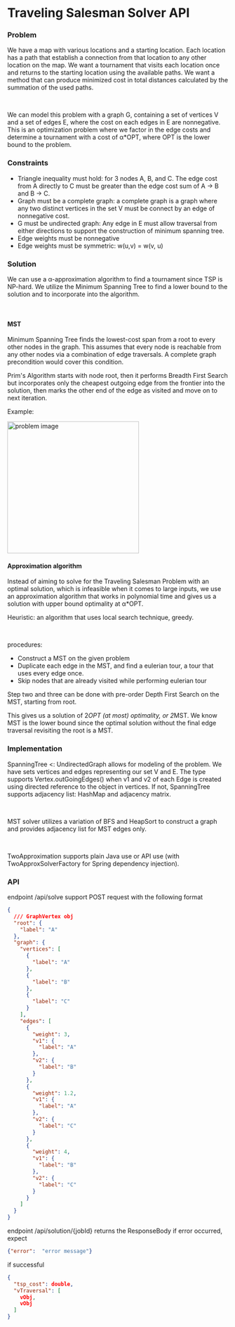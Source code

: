 # Traveling Salesman Solver API

### Problem
We have a map with various locations and a starting location. Each location has a path that establish a connection from that location 
to any other location on the map. We want a tournament that visits each location once and returns to the starting location using the 
available paths. We want a method that can produce minimized cost in total distances calculated by the summation of the used paths.

<br>

We can model this problem with a graph G, containing a set of vertices V and a set of edges E, where the cost on each edges in E are
nonnegative. This is an optimization problem where we factor in the edge costs and determine a tournament with a cost of α*OPT, where
OPT is the lower bound to the problem.

### Constraints

* Triangle inequality must hold: for 3 nodes A, B, and C. The edge cost from A directly to C must be greater than the edge cost sum of
    A -> B and B -> C.
* Graph must be a complete graph: a complete graph is a graph where any two distinct vertices in the set V must be connect by an edge
    of nonnegative cost.
* G must be undirected graph: Any edge in E must allow traversal from either directions to support the construction of minimum spanning
    tree.
* Edge weights must be nonnegative
* Edge weights must be symmetric: w(u,v) = w(v, u)

### Solution 
We can use a α-approximation algorithm to find a tournament since TSP is NP-hard. 
We utilize the Minimum Spanning Tree to find a lower bound to the solution and to incorporate into the algorithm.

<br>

#### MST 
Minimum Spanning Tree finds the lowest-cost span from a root to every other nodes in the graph. This assumes that every node is reachable
from any other nodes via a combination of edge traversals. A complete graph precondition would cover this condition.

Prim's Algorithm starts with node root, then it performs Breadth First Search but incorporates only the cheapest outgoing edge from the frontier
into the solution, then marks the other end of the edge as visited and move on to next iteration.

Example: 

<img src="https://github.com/YL3420/minimum-spanning-tree-java/blob/main/visual/ex1m.png?raw=true" alt="problem image" width="300"/>

#### Approximation algorithm
Instead of aiming to solve for the Traveling Salesman Problem with an optimal solution, which is infeasible when it comes to large inputs,
we use an approximation algorithm that works in polynomial time and gives us a solution with upper bound optimality at α*OPT.

Heuristic: an algorithm that uses local search technique, greedy.

<br>

procedures:
* Construct a MST on the given problem
* Duplicate each edge in the MST, and find a eulerian tour, a tour that uses every edge once. 
* Skip nodes that are already visited while performing eulerian tour


Step two and three can be done with pre-order Depth First Search on the MST, starting from root. 

This gives us a solution of 2*OPT (at most) optimality, or 2*MST. We know MST is the lower bound since the optimal solution without the final
edge traversal revisiting the root is a MST. 


### Implementation
SpanningTree <: UndirectedGraph allows for modeling of the problem. We have sets vertices and edges representing our set V and E.
The type supports Vertex.outGoingEdges() when v1 and v2 of each Edge is created using directed reference to the object in vertices.
If not, SpanningTree supports adjacency list: HashMap and adjacency matrix. 

<br>

MST solver utilizes a variation of BFS and HeapSort to construct a graph and provides adjacency list for MST edges only.

<br>

TwoApproximation supports plain Java use or API use (with TwoApproxSolverFactory for Spring dependency injection).

### API
endpoint /api/solve support POST request with the following format

```json
{
  /// GraphVertex obj
  "root": {
    "label": "A"
  },
  "graph": {
    "vertices": [
      {
        "label": "A"
      },
      {
        "label": "B"
      },
      {
        "label": "C"
      }
    ],
    "edges": [
      {
        "weight": 3,
        "v1": {
          "label": "A"
        },
        "v2": {
          "label": "B"
        }
      },
      {
        "weight": 1.2,
        "v1": {
          "label": "A"
        },
        "v2": {
          "label": "C"
        }
      },
      {
        "weight": 4,
        "v1": {
          "label": "B"
        },
        "v2": {
          "label": "C"
        }
      }
    ]
  }
}
```

endpoint /api/solution/{jobId} returns the ResponseBody
if error occurred, expect 
```json
{"error":  "error message"}
```

if successful

```json
{
  "tsp_cost": double,
  "vTraversal": [
    vObj,
    vObj
  ]
}
```